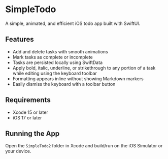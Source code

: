 # SimpleTodo
A simple, animated, and efficient iOS todo app built with SwiftUI.
## Features
- Add and delete tasks with smooth animations
- Mark tasks as complete or incomplete
- Tasks are persisted locally using SwiftData
- Apply bold, italic, underline, or strikethrough to any portion of a task while editing using the keyboard toolbar
- Formatting appears inline without showing Markdown markers
- Easily dismiss the keyboard with a toolbar button
## Requirements
- Xcode 15 or later
- iOS 17 or later
## Running the App
Open the `SimpleTodo2` folder in Xcode and build/run on the iOS Simulator or your device.
